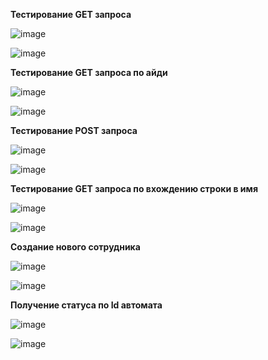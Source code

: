 **Тестирование GET запроса**

![image](https://github.com/Justalegend1/SoftwareArchitecture/assets/74319066/30733821-1460-4f83-a983-4c3acbaee4e6)

![image](https://github.com/Justalegend1/SoftwareArchitecture/assets/74319066/6f73b5ba-2609-46ea-9867-4c857242e717)

**Тестирование GET запроса по айди**

![image](https://github.com/Justalegend1/SoftwareArchitecture/assets/74319066/cc381e88-c4b0-4473-9d3e-926838026ecb)

![image](https://github.com/Justalegend1/SoftwareArchitecture/assets/74319066/32f867b0-987c-466a-8c7c-9259412fa344)

**Тестирование POST запроса**

![image](https://github.com/Justalegend1/SoftwareArchitecture/assets/74319066/39863252-adab-4a4f-a3b9-6395ff50d63f)

![image](https://github.com/Justalegend1/SoftwareArchitecture/assets/74319066/c928c1f9-a86a-4c07-8935-f3a3f991366a)

**Тестирование GET запроса по вхождению строки в имя**

![image](https://github.com/Justalegend1/SoftwareArchitecture/assets/74319066/3b92158a-aa6c-4cf8-8597-05cdbebfc5af)

![image](https://github.com/Justalegend1/SoftwareArchitecture/assets/74319066/3efd56ed-39a9-4525-9057-f99aaea08b1f)

**Создание нового сотрудника**

![image](https://github.com/Justalegend1/SoftwareArchitecture/assets/74319066/569b79f7-36ed-418d-8bd0-eb97c8192a30)

![image](https://github.com/Justalegend1/SoftwareArchitecture/assets/74319066/3c0c2161-0d63-4daa-81d9-fe7f8b80df28)

**Получение статуса по Id автомата**

![image](https://github.com/Justalegend1/SoftwareArchitecture/assets/74319066/d2c90f95-91c9-4fb4-84c8-ab8029237f53)

![image](https://github.com/Justalegend1/SoftwareArchitecture/assets/74319066/0adefba7-4789-4823-95b2-353d12aea2d8)
